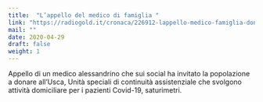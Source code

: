 ```yaml
---
title:  "L’appello del medico di famiglia "
link: "https://radiogold.it/cronaca/226912-lappello-medico-famiglia-donateci-saturimetri-curare-casa-i-pazienti-covid/"
mail: ""
date: 2020-04-29
draft: false
weight: 1
---
```


Appello di un medico alessandrino che sui social ha invitato la popolazione a donare all’Usca, Unità speciali di continuità assistenziale che svolgono attività domiciliare per i pazienti Covid-19, saturimetri.